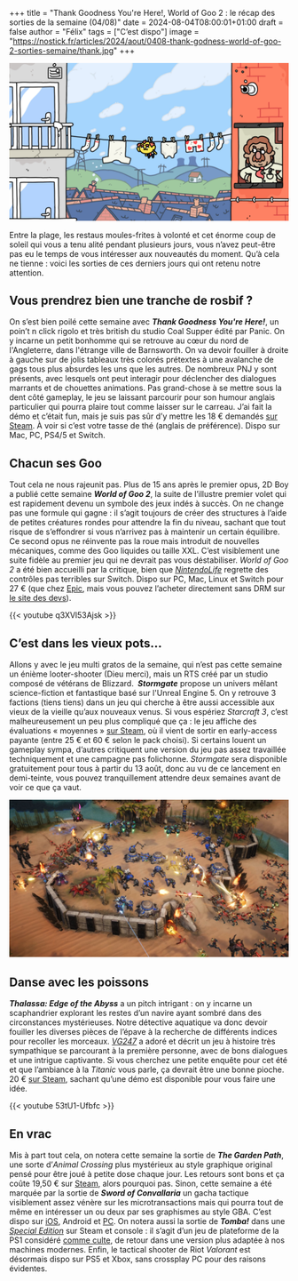+++
title = "Thank Goodness You're Here!, World of Goo 2 : le récap des sorties de la semaine (04/08)"
date = 2024-08-04T08:00:01+01:00
draft = false
author = "Félix"
tags = ["C’est dispo"]
image = "https://nostick.fr/articles/2024/aout/0408-thank-godness-world-of-goo-2-sorties-semaine/thank.jpg"
+++

![Le jeu Thank Goodness You're Here!](thank.jpg "Notre héros file à l’anglaise.")

Entre la plage, les restaus moules-frites à volonté et cet énorme coup de soleil qui vous a tenu alité pendant plusieurs jours, vous n’avez peut-être pas eu le temps de vous intéresser aux nouveautés du moment. Qu’à cela ne tienne : voici les sorties de ces derniers jours qui ont retenu notre attention.

## Vous prendrez bien une tranche de rosbif ?

On s’est bien poilé cette semaine avec ***Thank Goodness You're Here!***, un poin’t n click rigolo et très british du studio Coal Supper édité par Panic. On y incarne un petit bonhomme qui se retrouve au cœur du nord de l'Angleterre, dans l'étrange ville de Barnsworth. On va devoir fouiller à droite à gauche sur de jolis tableaux très colorés prétextes à une avalanche de gags tous plus absurdes les uns que les autres. De nombreux PNJ y sont présents, avec lesquels ont peut interagir pour déclencher des dialogues marrants et de chouettes animations. Pas grand-chose à se mettre sous la dent côté gameplay, le jeu se laissant parcourir pour son humour anglais particulier qui pourra plaire tout comme laisser sur le carreau. J’ai fait la démo et c’était fun, mais je suis pas sûr d’y mettre les 18 € demandés [sur Steam](https://store.steampowered.com/app/2366980/Thank_Goodness_Youre_Here/). À voir si c’est votre tasse de thé (anglais de préférence). Dispo sur Mac, PC, PS4/5 et Switch.

## Chacun ses Goo 

Tout cela ne nous rajeunit pas. Plus de 15 ans après le premier opus, 2D Boy a publié cette semaine ***World of Goo 2***, la suite de l’illustre premier volet qui est rapidement devenu un symbole des jeux indés à succès. On ne change pas une formule qui gagne : il s’agit toujours de créer des structures à l’aide de petites créatures rondes pour attendre la fin du niveau, sachant que tout risque de s’effondrer si vous n’arrivez pas à maintenir un certain équilibre. Ce second opus ne réinvente pas la roue mais introduit de nouvelles mécaniques, comme des Goo liquides ou taille XXL. C’est visiblement une suite fidèle au premier jeu qui ne devrait pas vous déstabiliser. *World of Goo 2* a été bien accueilli par la critique, bien que *[NintendoLife](https://www.nintendolife.com/reviews/switch-eshop/world-of-goo-2)* regrette des contrôles pas terribles sur Switch. Dispo sur PC, Mac, Linux et Switch pour 27 € (que chez [Epic](https://store.epicgames.com/fr/p/world-of-goo-2), mais vous pouvez l’acheter directement sans DRM sur [le site des devs](https://worldofgoo2.com)).

{{< youtube q3XVl53Ajsk >}}

## C’est dans les vieux pots…

Allons y avec le jeu multi gratos de la semaine, qui n’est pas cette semaine un énième looter-shooter (Dieu merci), mais un RTS créé par un studio composé de vétérans de Blizzard. ***‌ Stormgate*** propose un univers mêlant science-fiction et fantastique basé sur l'Unreal Engine 5. On y retrouve 3 factions (tiens tiens) dans un jeu qui cherche à être aussi accessible aux vieux de la vieille qu’aux nouveaux venus. Si vous espériez *Starcraft 3*, c’est malheureusement un peu plus compliqué que ça : le jeu affiche des évaluations « moyennes » [sur Steam](https://store.steampowered.com/app/2012510/Stormgate/), où il vient de sortir en early-access payante (entre 25 € et 60 € selon le pack choisi). Si certains louent un gameplay sympa, d’autres critiquent une version du jeu pas assez travaillée techniquement et une campagne pas folichonne. *Stormgate* sera disponible gratuitement pour tous à partir du 13 août, donc au vu de ce lancement en demi-teinte, vous pouvez tranquillement attendre deux semaines avant de voir ce que ça vaut.

![Le jeu Stormgate](stormgate.jpg "Starcraft vous avait manqué ?")

## Danse avec les poissons

***‌Thalassa: Edge of the Abyss*** a un pitch intrigant : on y incarne un scaphandrier explorant les restes  d’un navire ayant sombré dans des circonstances mystérieuses. Notre détective aquatique va donc devoir fouiller les diverses pièces de l’épave à la recherche de différents indices pour recoller les morceaux. *[VG247](https://www.vg247.com/thalassa-edge-of-the-abyss-review)* a adoré et décrit un jeu à histoire très sympathique se parcourant à la première personne, avec de bons dialogues et une intrigue captivante. Si vous cherchez une petite enquête pour cet été et que l’ambiance à la *Titanic* vous parle, ça devrait être une bonne pioche. 20 € [sur Steam](https://store.steampowered.com/app/1783680/Thalassa_Edge_of_the_Abyss/), sachant qu’une démo est disponible pour vous faire une idée.

{{< youtube 53tU1-Ufbfc >}} 

## En vrac

Mis à part tout cela, on notera cette semaine la sortie de *‌**The Garden Path***, une sorte d’*Animal Crossing* plus mystérieux au style graphique original pensé pour être joué à petite dose chaque jour. Les retours sont bons et ça coûte 19,50 € sur [Steam](https://store.steampowered.com/app/1638500/The_Garden_Path/), alors pourquoi pas. Sinon, cette semaine a été marquée par la sortie de ***Sword of Convallaria*** un gacha tactique visiblement assez vénère sur les microtransactions mais qui pourra tout de même en intéresser un ou deux par ses graphismes au style GBA. C’est dispo sur [iOS](https://apps.apple.com/us/app/sword-of-convallaria/id6451019582), Android et [PC](https://store.steampowered.com/app/2526380/Sword_of_Convallaria/). On notera aussi la sortie de ***Tomba!*** dans une *[Special Edition](https://store.steampowered.com/app/2851150/Tomba_Special_Edition/)* sur Steam et console : il s’agit d’un jeu de plateforme de la PS1 considéré [comme culte](https://en.wikipedia.org/wiki/Tomba), de retour dans une version plus adaptée à nos machines modernes. Enfin, le tactical shooter de Riot *Valorant* est désormais dispo sur PS5 et Xbox, sans crossplay PC pour des raisons évidentes.
